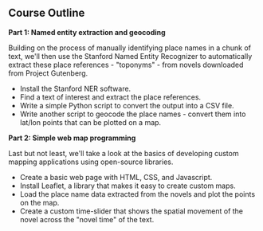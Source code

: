 ## Course Outline

**Part 1: Named entity extraction and geocoding**

Building on the process of manually identifying place names in a chunk of text, we'll then use the Stanford Named Entity Recognizer to automatically extract these place references - "toponyms" - from novels downloaded from Project Gutenberg.

- Install the Stanford NER software.
- Find a text of interest and extract the place references.
- Write a simple Python script to convert the output into a CSV file.
- Write another script to geocode the place names - convert them into lat/lon points that can be plotted on a map.

**Part 2: Simple web map programming**

Last but not least, we'll take a look at the basics of developing custom mapping applications using open-source libraries.

- Create a basic web page with HTML, CSS, and Javascript.
- Install Leaflet, a library that makes it easy to create custom maps.
- Load the place name data extracted from the novels and plot the points on the map.
- Create a custom time-slider that shows the spatial movement of the novel across the "novel time" of the text.
